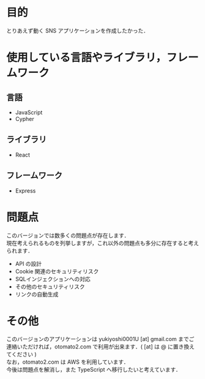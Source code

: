 # 目的
とりあえず動く SNS アプリケーションを作成したかった．

# 使用している言語やライブラリ，フレームワーク
## 言語
- JavaScript
- Cypher
## ライブラリ
- React
## フレームワーク
- Express

# 問題点
このバージョンでは数多くの問題点が存在します．<br>
現在考えられるものを列挙しますが，これ以外の問題点も多分に存在すると考えられます．<br>
- API の設計
- Cookie 関連のセキュリティリスク
- SQLインジェクションへの対応
- その他のセキュリティリスク
- リンクの自動生成

# その他
このバージョンのアプリケーションは yukiyoshi0001U [at] gmail.com までご連絡いただければ，otomato2.com で利用が出来ます．( [at] は @ に置き換えてください )<br>
なお，otomato2.com は AWS を利用しています．<br>
今後は問題点を解消し，また TypeScript へ移行したいと考えています．<br>
